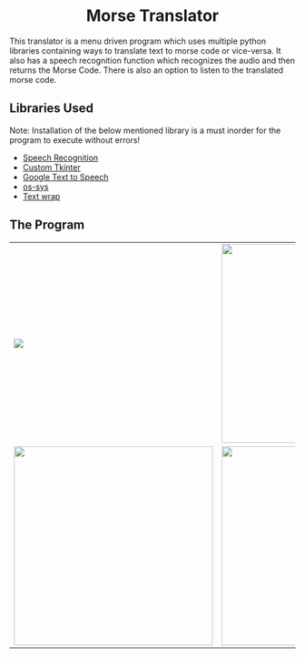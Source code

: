 <h1 align="center">
Morse Translator
</h1>

<p>
This translator is a menu driven program which uses multiple python libraries containing ways to translate text to morse code or vice-versa. It also has a speech recognition function which recognizes the audio and then returns the Morse Code. There is also an option to listen to the translated morse code.
</p>

## Libraries Used
Note: Installation of the below mentioned library is a must inorder for the program to execute without errors!
- [Speech Recognition](https://pypi.org/project/SpeechRecognition/)
- [Custom Tkinter](https://pypi.org/project/customtkinter/0.3/)
- [Google Text to Speech](https://pypi.org/project/gTTS/)
- [os-sys](https://pypi.org/project/os-sys/)
- [Text wrap](https://pypi.org/project/textwrap3/)


## The Program
<table>
  <tr>
    <td><img src="https://user-images.githubusercontent.com/101137482/215337946-d8793e03-eb86-482f-904e-30c37db94220.png",width=350></td>
    <td><img src="https://user-images.githubusercontent.com/101137482/215337608-6d2d101a-7c30-44bf-81fe-efaf8ecd73d0.png" width=350></td>
  </tr>
  <tr>
      <td><img src="https://user-images.githubusercontent.com/101137482/215337609-136504bd-eff6-4c39-9c27-88d8156235cf.png" width=350></td>
    <td><img src="https://user-images.githubusercontent.com/101137482/215337606-744f31ac-b30d-49bc-8915-b747d2ef8920.png" width=350></td>
  </tr>
 </table>

